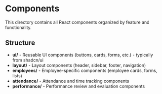 # Components

This directory contains all React components organized by feature and functionality.

## Structure

- **ui/** - Reusable UI components (buttons, cards, forms, etc.) - typically from shadcn/ui
- **layout/** - Layout components (header, sidebar, footer, navigation)
- **employees/** - Employee-specific components (employee cards, forms, lists)
- **attendance/** - Attendance and time tracking components
- **performance/** - Performance review and evaluation components
